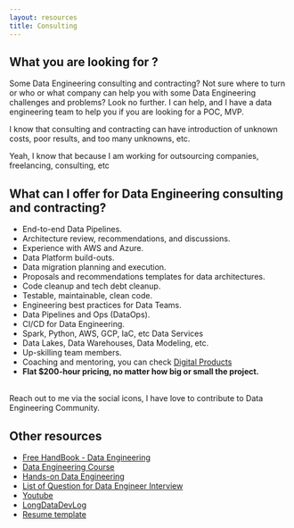 ```yaml
---
layout: resources
title: Consulting
---
```


## What you are looking for ?

Some Data Engineering consulting and contracting? Not sure where to turn or who or what company can help you with some Data Engineering challenges and problems? Look no further. I can help, and I have a data engineering team to help you if you are looking for a POC, MVP.

I know that consulting and contracting can have introduction of unknown costs, poor results, and too many unknowns, etc.

Yeah, I know that because I am working for outsourcing companies, freelancing, consulting, etc

## What can I offer for Data Engineering consulting and contracting?

- End-to-end Data Pipelines.
- Architecture review, recommendations, and discussions.
- Experience with AWS and Azure.
- Data Platform build-outs.
- Data migration planning and execution.
- Proposals and recommendations templates for data architectures.
- Code cleanup and tech debt cleanup.
- Testable, maintainable, clean code.
- Engineering best practices for Data Teams.
- Data Pipelines and Ops (DataOps).
- CI/CD for Data Engineering.
- Spark, Python, AWS, GCP, IaC, etc Data Services
- Data Lakes, Data Warehouses, Data Modeling, etc.
- Up-skilling team members.
- Coaching and mentoring, you can check [Digital Products](https://payhip.com/longdatadevlog)
- **Flat $200-hour pricing, no matter how big or small the project.**

<br>
Reach out to me via the social icons, I have love to contribute to Data Engineering Community.

## Other resources

* [Free HandBook - Data Engineering](https://de-book.longdatadevlog.com/)
* [Data Engineering Course](https://blogs.longdatadevlog.com/blog/data-developer-course/)
* [Hands-on Data Engineering](https://de-book.longdatadevlog.com/sections/04-HandsOnCourse/)
* [List of Question for Data Engineer Interview](https://de-book.longdatadevlog.com/sections/08-InterviewQuestions/)
* [Youtube](https://www.youtube.com/@longdatadevlog)
* [LongDataDevLog](https://www.longdatadevlog.com)
* [Resume template](https://drive.google.com/file/d/1hPgMM4gVOzBHHzehQRf5dxOCrIHJkhDo/view?usp=sharing)
